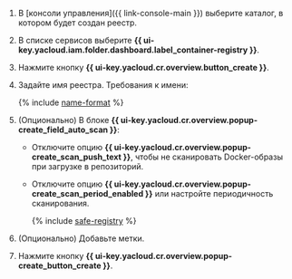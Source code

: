1. В [консоли управления]({{ link-console-main }}) выберите каталог, в котором будет создан реестр.
1. В списке сервисов выберите **{{ ui-key.yacloud.iam.folder.dashboard.label_container-registry }}**.
1. Нажмите кнопку **{{ ui-key.yacloud.cr.overview.button_create }}**.
1. Задайте имя реестра. Требования к имени:

    {% include [name-format](../name-format.md) %}

1. (Опционально) В блоке **{{ ui-key.yacloud.cr.overview.popup-create_field_auto_scan }}**:


    * Отключите опцию **{{ ui-key.yacloud.cr.overview.popup-create_scan_push_text }}**, чтобы не сканировать Docker-образы при загрузке в репозиторий.
    * Отключите опцию **{{ ui-key.yacloud.cr.overview.popup-create_scan_period_enabled }}** или настройте периодичность сканирования.

      {% include [safe-registry](../container-registry/safe-registry.md) %}

1. (Опционально) Добавьте метки.
1. Нажмите кнопку **{{ ui-key.yacloud.cr.overview.popup-create_button_create }}**.